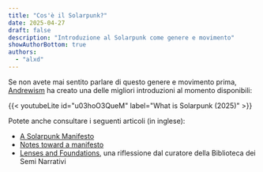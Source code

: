 ```yaml
---
title: "Cos'è il Solarpunk?"
date: 2025-04-27
draft: false
description: "Introduzione al Solarpunk come genere e movimento"
showAuthorBottom: true
authors:
  - "alxd"
---
```


Se non avete mai sentito parlare di questo genere e movimento prima, [Andrewism](https://www.youtube.com/@Andrewism/) ha creato una delle migliori introduzioni al momento disponibili:

{{< youtubeLite id="u03hoO3QueM" label="What is Solarpunk (2025)" >}}

Potete anche consultare i seguenti articoli (in inglese):

- [A Solarpunk Manifesto](https://www.re-des.org/a-solarpunk-manifesto/)
- [Notes toward a manifesto](https://hieroglyph.asu.edu/2014/09/solarpunk-notes-toward-a-manifesto/)
- [Lenses and Foundations](https://lenses.alxd.org), una riflessione dal curatore della Biblioteca dei Semi Narrativi
